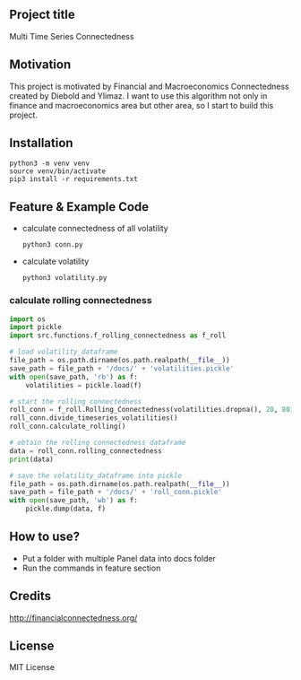 ## Project title
Multi Time Series Connectedness

## Motivation
This project is motivated by Financial and Macroeconomics Connectedness created by Diebold and Ylimaz. I want to use this algorithm not only in finance and macroeconomics area but other area, so I start to build this project.

## Installation
```
python3 -m venv venv
source venv/bin/activate
pip3 install -r requirements.txt
```

## Feature & Example Code
* calculate connectedness of all volatility
  ```
  python3 conn.py
  ```
* calculate volatility
  ```
  python3 volatility.py
  ```

### calculate rolling connectedness

```python
import os
import pickle
import src.functions.f_rolling_connectedness as f_roll

# load volatility_dataframe
file_path = os.path.dirname(os.path.realpath(__file__))
save_path = file_path + '/docs/' + 'volatilities.pickle'
with open(save_path, 'rb') as f:
    volatilities = pickle.load(f)

# start the rolling connectedness
roll_conn = f_roll.Rolling_Connectedness(volatilities.dropna(), 20, 80)
roll_conn.divide_timeseries_volatilities()
roll_conn.calculate_rolling()

# obtain the rolling connectedness dataframe
data = roll_conn.rolling_connectedness
print(data)

# save the volatility_dataframe into pickle
file_path = os.path.dirname(os.path.realpath(__file__))
save_path = file_path + '/docs/' + 'roll_conn.pickle'
with open(save_path, 'wb') as f:
    pickle.dump(data, f)
```

## How to use?
* Put a folder with multiple Panel data into docs folder
* Run the commands in feature section

## Credits
http://financialconnectedness.org/

## License
MIT License